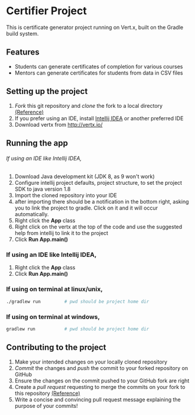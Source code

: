 # Certifier Project

This is certificate generator project running on Vert.x, built on the Gradle build system.


## Features
* Students can generate certificates of completion for various courses
* Mentors can generate certificates for students from data in CSV files


## Setting up the project

1. *Fork* this git repository and *clone* the fork to a local directory [(Reference)](https://guides.github.com/introduction/git-handbook)
2. If you prefer using an IDE, install [Intellij IDEA](https://www.jetbrains.com/idea) or another preferred IDE
3. Download vertx from http://vertx.io/




## Running the app


###### If using an IDE like Intellij IDEA,
1. Download Java development kit (JDK 8, as 9 won't work)
2. Configure intellij project defaults, project structure, to set the project SDK to java version 1.8
3. Import the cloned repository into your IDE
4. after importing there should be a notification in the bottom right, asking you to link the project to gradle. Click on it and it will occur automatically.
5. Right click the **App** class
6. Right click on the vertx at the top of the code and use the suggested help from intellij to link it to the project
7. Click **Run App.main()**

### If using an IDE like Intellij IDEA,

1. Right click the **App** class
2. Click **Run App.main()**


### If using on terminal at linux/unix,
```sh
./gradlew run         # pwd should be project home dir
```
### If using on terminal at windows,
```sh
gradlew run           # pwd should be project home dir
```
## Contributing to the project

1. Make your intended changes on your locally cloned repository
2. *Commit* the changes and *push* the commit to your forked repository on GitHub
3. Ensure the changes on the commit pushed to your GitHub fork are right
4. Create a *pull request* requesting to merge the commits on your fork to this repository [(Reference)](https://guides.github.com/introduction/flow)
5. Write a concise and convincing pull request message explaining the purpose of your commits!
